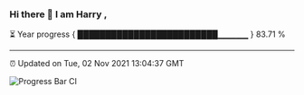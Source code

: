 ### Hi there 👋 I am Harry , 

⏳ Year progress { █████████████████████████▁▁▁▁▁ } 83.71 %

---

⏰ Updated on Tue, 02 Nov 2021 13:04:37 GMT

![Progress Bar CI](https://github.com/duykhang68/duykhang68/workflows/Progress%20Bar%20CI/badge.svg)
